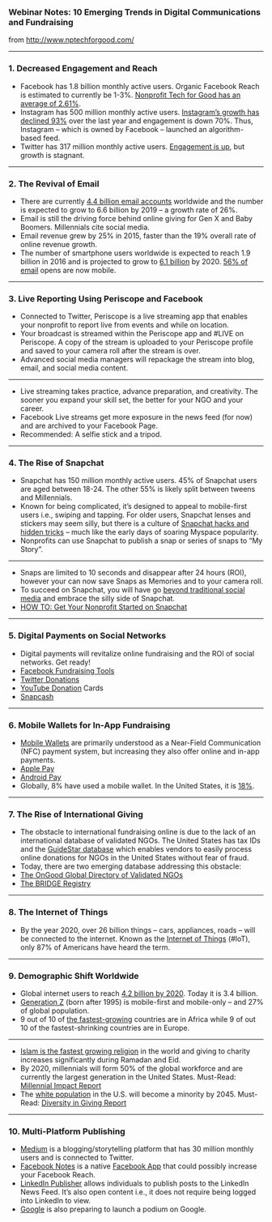 ### Webinar Notes: 10 Emerging Trends in Digital Communications and Fundraising
from http://www.nptechforgood.com/

---

### 1. Decreased Engagement and Reach

- Facebook has 1.8 billion monthly active users. Organic Facebook Reach is estimated to currently be 1-3%. [Nonprofit Tech for Good has an average of 2.61%](http://www.nptechforgood.com/2016/10/09/how-to-calculate-your-nonprofits-organic-reach-on-facebook/).
- Instagram has 500 million monthly active users. [Instagram’s growth has declined 93%](http://www.socialmediatoday.com/social-networks/instagram-hits-11-month-low-growth-down-93-and-engagement-down-70) over the last year and engagement is down 70%. Thus, Instagram – which is owned by Facebook – launched an algorithm-based feed.
- Twitter has 317 million monthly active users. [Engagement is up](http://www.business2community.com/twitter/twitters-change-heart-worked-heres-data-01470158), but growth is stagnant.


---
### 2. The Revival of Email  
- There are currently [4.4 billion email accounts](http://www.emailisnotdead.com/) worldwide and the number is expected to grow to 6.6 billion by 2019 – a growth rate of 26%.
- Email is still the driving force behind online giving for Gen X and Baby Boomers. Millennials cite social media.
- Email revenue grew by 25% in 2015, faster than the 19% overall rate of online revenue growth.
- The number of smartphone users worldwide is expected to reach 1.9 billion in 2016 and is projected to grow to [6.1 billion](https://techcrunch.com/2015/06/02/6-1b-smartphone-users-globally-by-2020-overtaking-basic-fixed-phone-subscriptions/) by 2020. [56% of email](https://litmus.com/blog/mobile-holds-at-56-for-october-email-market-share) opens are now mobile.


---
### 3. Live Reporting Using Periscope and Facebook
- Connected to Twitter, Periscope is a live streaming app that enables your nonprofit to report live from events and while on location.
- Your broadcast is streamed within the Periscope app and #LIVE on Periscope. A copy of the stream is uploaded to your Periscope profile and saved to your camera roll after the stream is over.
- Advanced social media managers will repackage the stream into blog, email, and social media content.


---
- Live streaming takes practice, advance preparation, and creativity. The sooner you expand your skill set, the better for your NGO and your career.
- Facebook Live streams get more exposure in the news feed (for now) and are archived to your Facebook Page.
- Recommended: A selfie stick and a tripod.

---
### 4. The Rise of Snapchat
- Snapchat has 150 million monthly active users. 45% of Snapchat users are aged between 18-24. The other 55% is likely split between tweens and Millennials.
- Known for being complicated, it’s designed to appeal to mobile-first users i.e., swiping and tapping. For older users, Snapchat lenses and stickers may seem silly, but there is a culture of [Snapchat hacks and hidden tricks](http://www.popsugar.com/tech/Snapchat-Tricks-37692405) – much like the early days of soaring Myspace popularity.
- Nonprofits can use Snapchat to publish a snap or series of snaps to “My Story”.

---
- Snaps are limited to 10 seconds and disappear after 24 hours (ROI), however your can now save Snaps as Memories and to your camera roll.
- To succeed on Snapchat, you will have go [beyond traditional social media](http://www.nptechforgood.com/2016/06/25/10-must-add-nonprofits-on-snapchat/) and embrace the silly side of Snapchat.
- [HOW TO: Get Your Nonprofit Started on Snapchat](http://www.nptechforgood.com/2016/04/11/how-to-get-your-nonprofit-started-on-snapchat/)

---
### 5. Digital Payments on Social Networks

- Digital payments will revitalize online fundraising and the ROI of social networks. Get ready!
- [Facebook Fundraising Tools](http://www.nptechforgood.com/2016/07/10/what-your-nonprofit-needs-to-know-about-facebooks-new-fundraising-tools/)
- [Twitter Donations](http://www.nptechforgood.com/2016/12/04/how-twitter-donations-work-what-your-nonprofit-needs-to-know/)
- [YouTube Donation](https://www.google.com/nonprofits/) Cards
- [Snapcash](https://support.snapchat.com/en-US/ca/snapcash)

---
### 6. Mobile Wallets for In-App Fundraising

- [Mobile Wallets](http://www.toptenreviews.com/business/payment-processing/best-mobile-wallets/) are primarily understood as a Near-Field Communication (NFC) payment system, but increasing they also offer online and in-app payments.
- [Apple Pay](http://www.apple.com/newsroom/2016/11/a-touch-of-giving-with-apple-pay.html)
- [Android Pay](https://www.android.com/pay/)
- Globally, 8% have used a mobile wallet. In the United States, it is [18%](http://fortune.com/2015/10/29/mobile-payments-grow-2016/).

---
### 7. The Rise of International Giving

- The obstacle to international fundraising online is due to the lack of an international database of validated NGOs. The United States has tax IDs and the [GuideStar database](https://www.guidestar.org/Home.aspx) which enables vendors to easily process online donations for NGOs in the United States without fear of fraud.
- Today, there are two emerging database addressing this obstacle:
 -  [The OnGood Global Directory of Validated NGOs](https://www.ongood.ngo/info/)
 -  [The BRIDGE Registry](http://www.nptechforgood.com/2016/02/07/what-your-nonprofit-needs-to-know-about-the-new-bridge-numbers/)

---
### 8. The Internet of Things
- By the year 2020, over 26 billion things – cars, appliances, roads – will be connected to the internet. Known as the [Internet of Things](http://www.nptechforgood.com/2016/05/29/5-ways-the-internet-of-things-could-transform-fundraising/) (#IoT), only 87% of Americans have heard the term.

---
### 9. Demographic Shift Worldwide

- Global internet users to reach [4.2 billion by 2020](https://dazeinfo.com/2016/06/13/number-internet-users-worldwide-2016-2020/). Today it is 3.4 billion.
- [Generation Z](http://www.cmo.com/features/articles/2015/6/11/15-mind-blowing-stats-about-generation-z.html#gs.Dn_iJc0) (born after 1995) is mobile-first and mobile-only – and 27% of global population.
- 9 out of 10 of [the fastest-growing](http://edition.cnn.com/2015/04/02/living/pew-study-religion/) countries are in Africa while 9 of out 10 of the fastest-shrinking countries are in Europe.

---
- [Islam is the fastest growing religion](http://edition.cnn.com/2015/04/02/living/pew-study-religion/) in the world and giving to charity increases significantly during Ramadan and Eid.
- By 2020, millennials will form 50% of the global workforce and are currently the largest generation in the United States. Must-Read: [Millennial Impact Report](http://www.themillennialimpact.com/research/)
- The [white population](https://mic.com/articles/106252/the-year-white-people-will-become-a-minority-in-america-has-been-declared#.2iToMRf8d) in the U.S. will become a minority by 2045. Must-Read: [Diversity in Giving Report](http://institute.blackbaud.com/asset/diversity-in-giving/)

---
### 10. Multi-Platform Publishing
- [Medium](https://medium.com/@amnesty) is a blogging/storytelling platform that has 30 million monthly users and is connected to Twitter.
- [Facebook Notes](http://www.nptechforgood.com/2016/03/14/how-nonprofits-can-increase-reach-and-engagement-using-facebook-notes/) is a native [Facebook App](https://www.facebook.com/notes/nonprofit-tech-for-good/36-useful-apps-online-tools-for-nonprofits/10154174336728273) that could possibly increase your Facebook Reach.
- [LinkedIn Publisher](https://www.linkedin.com/influencer/251749025-Bill-Gates) allows individuals to publish posts to the LinkedIn News Feed. It’s also open content i.e., it does not require being logged into LinkedIn to view.
- [Google](https://posts.withgoogle.com/) is also preparing to launch a podium on Google.

